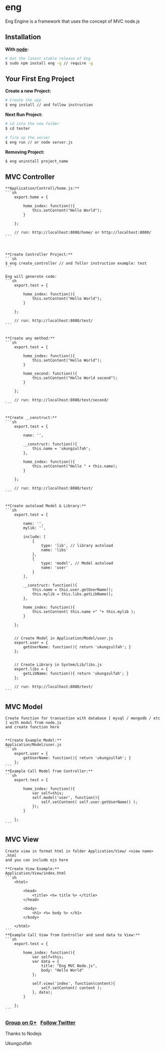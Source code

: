 eng
===

Eng Engine is a framework that uses the concept of MVC node.js


## Installation

**With [node](http://nodejs.org):**
```sh
# Get the latest stable release of Eng
$ sudo npm install eng -g // require -g
```

## Your First Eng Project

**Create a new Project:**
```sh
# Create the app
$ eng install // and follow instruction
```

**Next Run Project:**
```sh
# cd into the new folder
$ cd tester

# fire up the server
$ eng run // or node server.js
```


**Removing Project:**
```sh
$ eng uninstall project_name
```

## MVC Controller

	**Application/Controll/home.js:**
	```sh
		export.home = {
			
			home_index: function(){
				this.setContent("Hello World");
			}
			
		};
		
		// run: http://localhost:8080/home/ or http://localhost:8080/
	```



	**Create Controller Project:**
	```sh
	$ eng create_controller // and follor instruction example: test
	```
	
	Eng will generate code:
	```sh
		export.test = {
			
			home_index: function(){
				this.setContent("Hello World");
			}
			
		};
		
		// run: http://localhost:8080/test/
	```
	

	**Create any method:**
	```sh
		export.test = {
			
			home_index: function(){
				this.setContent("Hello World");
			}
			
			home_second: function(){
				this.setContent("Hello World second");
			}
			
		};
		
		// run: http://localhost:8080/test/second/
	```

	
	**Create __construct:**
	```sh
		export.test = {
			
			name: '',
			
			__construct: function(){
				this.name = 'ukungzulfah';
			},
			
			home_index: function(){
				this.setContent("Hello " + this.name);
			}
			
		};
		
		// run: http://localhost:8080/test/
	```

	
	**Create autoload Model & Library:**
	```sh
		export.test = {
			
			name: '',
			mylib: '',
			
			include: [
				{
					type: 'lib', // library autoload
					name: 'libs'
				},
				{
					type: 'model', // Model autoload
					name: 'user'
				}
			],
			
			__construct: function(){
				this.name = this.user.getUserName();
				this.mylib = this.libs.getLibName();
			},
			
			home_index: function(){
				this.setContent( this.name +" "+ this.mylib );
			}
			
		};
		
		
		// Create Model in Application/Model/user.js
		export.user = {
			getUserName: function(){ return 'ukungzulfah'; }
		};
		
		
		// Create Library in System/Lib/libs.js
		export.libs = {
			getLibName: function(){ return 'ukungzulfah'; }
		};
		
		// run: http://localhost:8080/test/
	```


	
## MVC Model
	
	Create function for transaction with database [ mysql / mongodb / etc ] with modul from node.js
	and create function here
	

	**Create Example Model:**
	Application/Model/user.js
	```sh
		export.user = {
			getUserName: function(){ return 'ukungzulfah'; }
		};
	```
	**Example Call Model from Controller:**
	```sh
		export.test = {
			
			home_index: function(){
				var self=this;
				self.model('user', function(){
					self.setContent( self.user.getUserName() );
				});
			}
			
		};
	```


## MVC View
	
	Create view in format html in folder Application/View/ <view name> .html
	and you can include ejs here

	**Create View Example:**
	Application/View/index.html
	```sh
		<html>
		
			<head>
				<title> <%= title %> </title>
			</head>
			
			<body>
				<h1> <%= body %> </h1>
			</body>
			
		</html>
	```
	**Example Call View from Controller and send data to View:**
	```sh
		export.test = {
			
			home_index: function(){
				var self=this;
				var data = {
					title: "Eng MVC Node.js",
					body: "Hello World"
				};
				
				self.view('index', function(content){
					self.setContent( content );
				}, data);
			}
			
		};
	```


### [Group on G+](https://plus.google.com/u/0/communities/109310640158616232259) &nbsp; [Follow Twitter](https://twitter.com/ukungzulfah)

Thanks to Nodejs

Ukungzulfah


